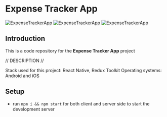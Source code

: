 # Expense Tracker App

![ExpenseTrackerApp](https://piotr.rzadkowolski.dev/assets/mobile/proj3a.webp)
![ExpenseTrackerApp](https://piotr.rzadkowolski.dev/assets/mobile/pro.webp)
![ExpenseTrackerApp](https://piotr.rzadkowolski.dev/assets/mobile/pro.webp)

## Introduction
This is a code repository for the **Expense Tracker App** project

// DESCRIPTION //

Stack used for this project: React Native, Redux Toolkit
Operating systems: Android and iOS

## Setup
- run ```npm i && npm start``` for both client and server side to start the development server

